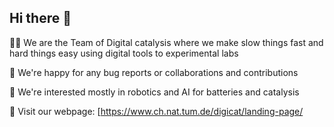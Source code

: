 ## Hi there 👋

🙋‍♀️ We are the Team of Digital catalysis where we make slow things fast and hard things easy using digital tools to experimental labs

🌈 We're happy for any bug reports or collaborations and contributions

🍿 We're interested mostly in robotics and AI for batteries and catalysis

🧙 Visit our webpage: [https://www.ch.nat.tum.de/digicat/landing-page/
